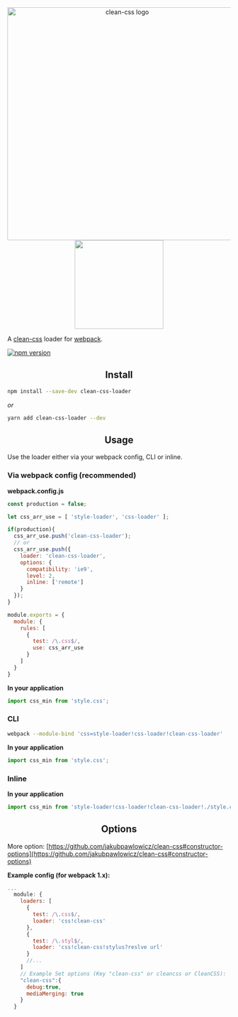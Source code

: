 <div align="center">
  <img src="https://cdn.rawgit.com/jakubpawlowicz/clean-css/master/logo.v2.svg" alt="clean-css logo" width="525px"/>
  <br>
  <a href="https://github.com/webpack/webpack">
    <img width="200" height="200"
      src="https://webpack.js.org/assets/icon-square-big.svg">
  </a>
</div>


A [clean-css](https://github.com/jakubpawlowicz/clean-css) loader for [webpack](https://github.com/webpack/webpack).

[![npm version](https://badge.fury.io/js/clean-css-loader.svg)](https://badge.fury.io/js/clean-css-loader)


<h2 align="center">Install</h2>

```bash
npm install --save-dev clean-css-loader
```
<em>or</em>
```bash
yarn add clean-css-loader --dev
```

<h2 align="center">Usage</h2>

Use the loader either via your webpack config, CLI or inline.

### Via webpack config (recommended)

**webpack.config.js**
```js
const production = false;

let css_arr_use = [ 'style-loader', 'css-loader' ];

if(production){
  css_arr_use.push('clean-css-loader');
  // or
  css_arr_use.push({
    loader: 'clean-css-loader',
    options: {
      compatibility: 'ie9',
      level: 2,
      inline: ['remote']
    }
  });
}

module.exports = {
  module: {
    rules: [
      {
        test: /\.css$/,
        use: css_arr_use
      }
    ]
  }
}
```

**In your application**
```js
import css_min from 'style.css';
```

### CLI

```bash
webpack --module-bind 'css=style-loader!css-loader!clean-css-loader'
```

**In your application**
```js
import css_min from 'style.css';
```

### Inline

**In your application**
```js
import css_min from 'style-loader!css-loader!clean-css-loader!./style.css';
```


<h2 align="center">Options</h2>

More option: [https://github.com/jakubpawlowicz/clean-css#constructor-options](https://github.com/jakubpawlowicz/clean-css#constructor-options)






**Example config (for webpack 1.x):**
```js
...
  module: {
    loaders: [
      {
        test: /\.css$/,
        loader: 'css!clean-css'
      },
      {
        test: /\.styl$/,
        loader: 'css!clean-css!stylus?reslve url'
      }
      //...
    ]
    // Example Set options (Key "clean-css" or cleancss or CleanCSS):
    "clean-css":{
      debug:true,
      mediaMerging: true
    }
  }
```